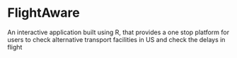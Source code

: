 # FlightAware
An interactive application built using R, that provides a one stop platform for users to check alternative transport facilities in US and check the delays in flight
